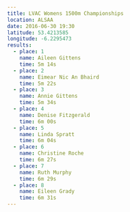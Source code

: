 ```yaml
---
title: LVAC Womens 1500m Championships
location: ALSAA
date: 2016-06-30 19:30
latitude: 53.4213585
longitude: -6.2295473
results:
  - place: 1
    name: Aileen Gittens
    time: 5m 14s
  - place: 2
    name: Eimear Nic An Bhaird
    time: 5m 22s
  - place: 3
    name: Annie Gittens
    time: 5m 34s
  - place: 4
    name: Denise Fitzgerald
    time: 6m 00s
  - place: 5
    name: Linda Spratt
    time: 6m 04s
  - place: 6
    name: Christine Roche
    time: 6m 27s
  - place: 7
    name: Ruth Murphy
    time: 6m 29s
  - place: 8
    name: Eileen Grady
    time: 6m 31s
---
```

